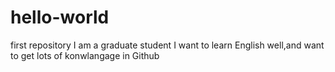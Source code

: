 # hello-world
first repository
I am a graduate student
I want to learn English well,and want to get lots of konwlangage in Github
